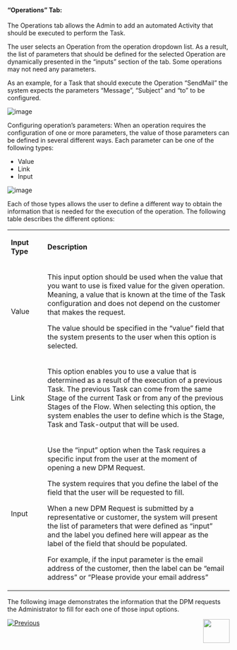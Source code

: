 #### “Operations” Tab:

The Operations tab allows the Admin to add an automated Activity that should be executed to perform the Task. 

The user selects an Operation from the operation dropdown list. As a result, the list of parameters that should be defined for the selected Operation are dynamically presented in the “inputs” section of the tab. Some operations may not need any parameters. 

As an example, for a Task that should execute the Operation “SendMail” the system expects the parameters “Message”, “Subject” and “to” to be configured.

 ![image](images/Figure_17_Task_configuration_Operation_tab.png)

Configuring operation’s parameters: 
When an operation requires the configuration of one or more parameters, the value of those parameters can be defined in several different ways. Each parameter can be one of the following types: 

- Value
- Link
- Input

 ![image](images/Figure_18_Operation_parameters_types.png)

Each of those types allows the user to define a different way to obtain the information that is needed for the execution of the operation. The following table describes the different options:

<table>
<tbody>
<tr>
<td width="100">
<p><strong>Input Type</strong></p>
</td>
<td width="800">
<p><strong>Description</strong></p>
</td>
</tr>
<tr>
<td width="100">
<p>Value</p>
</td>
<td width="800">
<p>This input option should be used when the value that you want to use is fixed value for the given operation. Meaning, a value that is known at the time of the Task configuration and does not depend on the customer that makes the request.</p>
<p>The value should be specified in the &ldquo;value&rdquo; field that the system presents to the user when this option is selected.</p>
</td>
</tr>
<tr>
<td width="100">
<p>Link</p>
</td>
<td width="800">
<p>This option enables you to use a value that is determined as a result of the execution of a previous Task. The previous Task can come from the same Stage of the current Task or from any of the previous Stages of the Flow. When selecting this option, the system enables the user to define which is the Stage, Task and Task-output that will be used. &nbsp;</p>
</td>
</tr>
<tr>
<td width="100">
<p>Input</p>
</td>
<td width="800">
<p>Use the &ldquo;input&rdquo; option when the Task requires a specific input from the user at the moment of opening a new DPM Request.</p>
<p>The system requires that you define the label of the field that the user will be requested to fill.</p>
<p>When a new DPM Request is submitted by a representative or customer, the system will present the list of parameters that were defined as &ldquo;input&rdquo; and the label you defined here will appear as the label of the field that should be populated.</p>
<p>For example, if the input parameter is the email address of the customer, then the label can be &ldquo;email address&rdquo; or &ldquo;Please provide your email address&rdquo;</p>
</td>
</tr>
</tbody>
</table>

The following image demonstrates the information that the DPM requests the Administrator to fill for each one of those input options. 



[![Previous](/articles/images/Previous.png)](/articles/DPM/DPM_User_Guide/02_Admin_Module/06_Reminders.md)[<img align="right" width="60" height="54" src="/articles/images/Next.png">](/articles/DPM/DPM_User_Guide/02_Admin_Module/08_Regulations.md)


